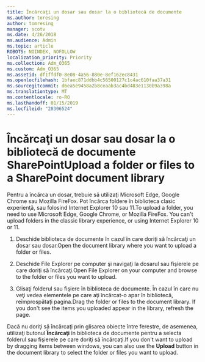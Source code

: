 ```yaml
---
title: Încărcaţi un dosar sau dosar la o bibliotecă de documente
ms.author: toresing
author: tomresing
manager: scotv
ms.date: 4/26/2018
ms.audience: Admin
ms.topic: article
ROBOTS: NOINDEX, NOFOLLOW
localization_priority: Priority
ms.collection: Adm_O365
ms.custom: Adm_O365
ms.assetid: df1ffdf0-8e08-4a56-880e-8ef162ec8431
ms.openlocfilehash: 1bfaec871ddbb4c56500127c1c4ac610faa37a31
ms.sourcegitcommit: d6ea5e9458a2b8ceaab3ac4bd483e1130b9a398a
ms.translationtype: MT
ms.contentlocale: ro-RO
ms.lasthandoff: 01/15/2019
ms.locfileid: "28306524"
---
```

# <a name="upload-a-folder-or-files-to-a-sharepoint-document-library"></a><span data-ttu-id="3993c-102">Încărcaţi un dosar sau dosar la o bibliotecă de documente SharePoint</span><span class="sxs-lookup"><span data-stu-id="3993c-102">Upload a folder or files to a SharePoint document library</span></span>

<span data-ttu-id="3993c-p101">Pentru a încărca un dosar, trebuie să utilizaţi Microsoft Edge, Google Chrome sau Mozilla FireFox. Pot încărca foldere în biblioteca clasic experienţă, sau folosind Internet Explorer 10 sau 11.</span><span class="sxs-lookup"><span data-stu-id="3993c-p101">To upload a folder, you need to use Microsoft Edge, Google Chrome, or Mozilla FireFox. You can't upload folders in the classic library experience, or using Internet Explorer 10 or 11.</span></span>
  
1. <span data-ttu-id="3993c-105">Deschide biblioteca de documente în cazul în care doriţi să încărcaţi un dosar sau dosar.</span><span class="sxs-lookup"><span data-stu-id="3993c-105">Open the document library where you want to upload a folder or files.</span></span>
    
2. <span data-ttu-id="3993c-106">Deschide File Explorer pe computer şi navigaţi la dosarul sau fişierele pe care doriţi să încărcaţi.</span><span class="sxs-lookup"><span data-stu-id="3993c-106">Open File Explorer on your computer and browse to the folder or files you want to upload.</span></span>
    
3. <span data-ttu-id="3993c-p102">Glisaţi folderul sau fişiere în biblioteca de documente. În cazul în care nu veţi vedea elementele pe care aţi încărcat-o apar în bibliotecă, reîmprospătați pagina.</span><span class="sxs-lookup"><span data-stu-id="3993c-p102">Drag the folder or files to the document library. If you don't see the items you uploaded appear in the library, refresh the page.</span></span> 
    
<span data-ttu-id="3993c-109">Dacă nu doriţi să încărcaţi prin glisarea obiecte între ferestre, de asemenea, utilizaţi butonul **Încărcaţi** în biblioteca de documente pentru a selecta folderul sau fişierele pe care doriţi să încărcaţi.</span><span class="sxs-lookup"><span data-stu-id="3993c-109">If you don't want to upload by dragging items between windows, you can also use the **Upload** button in the document library to select the folder or files you want to upload.</span></span> 
  

